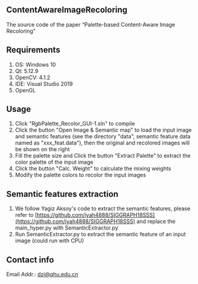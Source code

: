 ## ContentAwareImageRecoloring
 The source code of the paper “Palette-based Content-Aware Image Recoloring”

## Requirements
1. OS: Windows 10
2. Qt: 5.12.9
3. OpenCV: 4.1.2
4. IDE: Visual Studio 2019
5. OpenGL

## Usage
1. Click "RgbPalette_Recolor_GUI-1.sln" to compile
2. Click the button "Open Image & Semantic map" to load the input image and semantic features (see the directory "data", semantic feature data named as "xxx_feat.data"), then the original and recolored images will be shown on the right
3. Fill the palette size and Click the button "Extract Palette" to extract the color palette of the input image
4. Click the button "Calc. Weight" to calculate the mixing weights
5. Modify the palette colors to recolor the input images

## Semantic features extraction
1. We follow Yagiz Aksoy's code to extract the semantic features, please refer to [https://github.com/iyah4888/SIGGRAPH18SSS](https://github.com/iyah4888/SIGGRAPH18SSS) and replace the main_hyper.py with SemanticExtractor.py
2. Run SemanticExtractor.py to extract the semantic feature of an input image (could run with CPU)

## Contact info
Email Addr.: dzj@qhu.edu.cn
